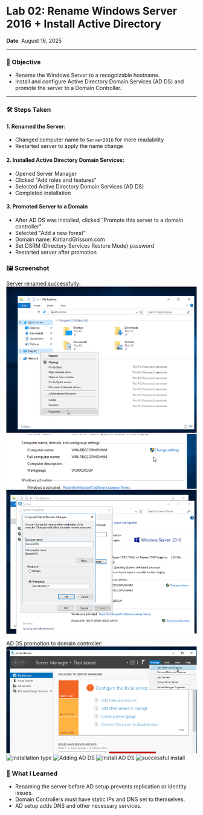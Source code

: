 # Lab 02: Rename Windows Server 2016 + Install Active Directory

**Date**: August 16, 2025

-------

### 🎯 Objective

- Rename the Windows Server to a recognizable hostname.
- Install and configure Active Directory Domain Services (AD DS) and promote the server to a Domain Controller.

-------

### 🛠️ Steps Taken

#### 1. Renamed the Server:
- Changed computer name to `Server2016` for more readability
- Restarted server to apply the name change

#### 2. Installed Active Directory Domain Services:

- Opened Server Manager
- Clicked "Add roles and features"
- Selected Active Directory Domain Services (AD DS)
- Completed installation

 #### 3. Promoted Server to a Domain

 - After AD DS was installed, clicked "Promote this server to a domain controller" 
 - Selected "Add a new forest"
 - Domain name: KirtlandGrissom.com
 - Set DSRM (Directory Services Restore Mode) password
 - Restarted server after promotion

### 🖼️ Screenshot

Server renamed successfully:
![Properties](./screenshots/lab02/Lab2-2.png) ![Original server name](./screenshots/lab02/Lab2-3.png) ![New server name](./screenshots/lab02/Lab2-4.png) 

AD DS promotion to domain controller:
![Add roles and Features](./screenshots/lab02/Lab2-5.png) 
![installation type](./screenshots/lab02/Lab2/Lab2-6.png) 
![Adding AD DS](./screenshots/lab02/Lab2/Lab2-7.png) 
![Install AD DS](./screenshots/lab02/Lab2/Lab2-8.png)
![successful install](./screenshots/lab02/Lab2/Lab2-9.png)

### 🧠 What I Learned

 - Renaming the server before AD setup prevents replication or identity issues.
 - Domain Controllers must have static IPs and DNS set to themselves.
 - AD setup adds DNS and other necessary services.
